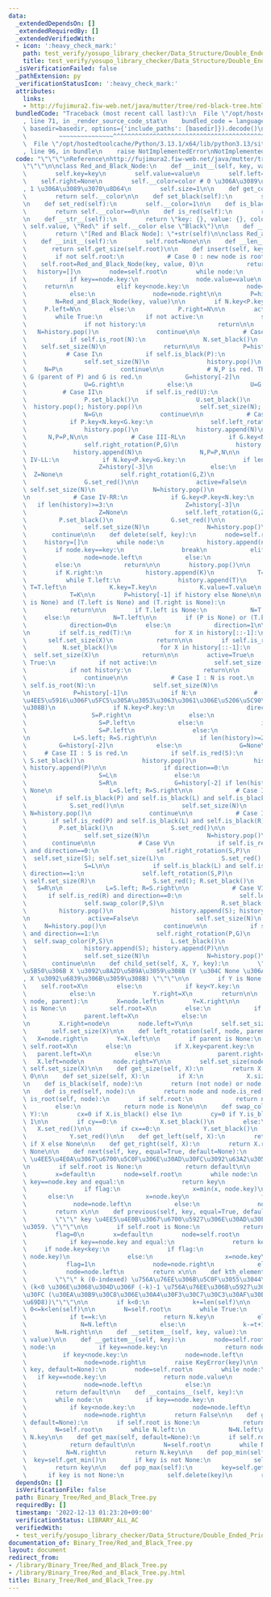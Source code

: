 ```yaml
---
data:
  _extendedDependsOn: []
  _extendedRequiredBy: []
  _extendedVerifiedWith:
  - icon: ':heavy_check_mark:'
    path: test_verify/yosupo_library_checker/Data_Structure/Double_Ended_Priority_Queue-Red_and_Black_Tree.test.py
    title: test_verify/yosupo_library_checker/Data_Structure/Double_Ended_Priority_Queue-Red_and_Black_Tree.test.py
  _isVerificationFailed: false
  _pathExtension: py
  _verificationStatusIcon: ':heavy_check_mark:'
  attributes:
    links:
    - http://fujimura2.fiw-web.net/java/mutter/tree/red-black-tree.html
  bundledCode: "Traceback (most recent call last):\n  File \"/opt/hostedtoolcache/Python/3.13.1/x64/lib/python3.13/site-packages/onlinejudge_verify/documentation/build.py\"\
    , line 71, in _render_source_code_stat\n    bundled_code = language.bundle(stat.path,\
    \ basedir=basedir, options={'include_paths': [basedir]}).decode()\n          \
    \         ~~~~~~~~~~~~~~~^^^^^^^^^^^^^^^^^^^^^^^^^^^^^^^^^^^^^^^^^^^^^^^^^^^^^^^^^^^^^^^^^^\n\
    \  File \"/opt/hostedtoolcache/Python/3.13.1/x64/lib/python3.13/site-packages/onlinejudge_verify/languages/python.py\"\
    , line 96, in bundle\n    raise NotImplementedError\nNotImplementedError\n"
  code: "\"\"\"\nReference\nhttp://fujimura2.fiw-web.net/java/mutter/tree/red-black-tree.html\n\
    \"\"\"\n\nclass Red_and_Black_Node:\n    def __init__(self, key, value,color=1):\n\
    \        self.key=key\n        self.value=value\n        self.left=None\n    \
    \    self.right=None\n        self.__color=color # 0 \u306A\u3089\u3070\u9ED2\
    , 1 \u306A\u3089\u3070\u8D64\n        self.size=1\n\n    def get_color(self):\n\
    \        return self.__color\n\n    def set_black(self):\n        self.__color=0\n\
    \n    def set_red(self):\n        self.__color=1\n\n    def is_black(self):\n\
    \        return self.__color==0\n\n    def is_red(self):\n        return self.__color==1\n\
    \n    def __str__(self):\n        return \"key: {}, value: {}, color: {}\".format(self.key,\
    \ self.value, \"Red\" if self.__color else \"Black\")\n\n    def __repr__(self):\n\
    \        return \"[Red and Black Node]: \"+str(self)\n\nclass Red_and_Black_Tree:\n\
    \    def __init__(self):\n        self.root=None\n\n    def __len__(self):\n \
    \       return self.get_size(self.root)\n\n    def insert(self, key, value=None):\n\
    \        if not self.root:\n            # Case 0 : new node is root\n        \
    \    self.root=Red_and_Black_Node(key, value, 0)\n            return\n\n     \
    \   history=[]\n        node=self.root\n        while node:\n            history.append(node)\n\
    \            if key==node.key:\n                node.value=value\n           \
    \     return\n            elif key<node.key:\n                node=node.left\n\
    \            else:\n                node=node.right\n\n        P=history[-1]\n\
    \        N=Red_and_Black_Node(key, value)\n\n        if N.key<P.key:\n       \
    \     P.left=N\n        else:\n            P.right=N\n\n        active=True\n\n\
    \        while True:\n            if not active:\n                self.set_size(N)\n\
    \                if not history:\n                    return\n\n             \
    \   N=history.pop()\n                continue\n\n            # Case 0 : N is root\n\
    \            if self.is_root(N):\n                N.set_black()\n            \
    \    self.set_size(N)\n                return\n\n            P=history[-1]\n \
    \           # Case I\n            if self.is_black(P):\n                active=False\n\
    \                self.set_size(N)\n                history.pop()\n           \
    \     N=P\n                continue\n\n            # N,P is red. Then, exists\
    \ G (parent of P) and G is red.\n            G=history[-2]\n            if P.key<G.key:\n\
    \                U=G.right\n            else:\n                U=G.left\n\n  \
    \          # Case II\n            if self.is_red(U):\n                G.set_red()\n\
    \                P.set_black()\n                U.set_black()\n              \
    \  history.pop(); history.pop()\n                self.set_size(N); self.set_size(P)\n\
    \                N=G\n                continue\n\n            # Case III-LR\n\
    \            if P.key<N.key<G.key:\n                self.left_rotation(P,G)\n\
    \                history.pop()\n                history.append(N)\n          \
    \      N,P=P,N\n\n            # Case III-RL\n            if G.key<N.key<P.key:\n\
    \                self.right_rotation(P,G)\n                history.pop()\n   \
    \             history.append(N)\n                N,P=P,N\n\n            # Case\
    \ IV-LL:\n            if N.key<P.key<G.key:\n                if len(history)>=3:\n\
    \                    Z=history[-3]\n                else:\n                  \
    \  Z=None\n                self.right_rotation(G,Z)\n                P.set_black()\n\
    \                G.set_red()\n\n                active=False\n               \
    \ self.set_size(N)\n                N=history.pop()\n                continue\n\
    \n            # Case IV-RR:\n            if G.key<P.key<N.key:\n             \
    \   if len(history)>=3:\n                    Z=history[-3]\n                else:\n\
    \                    Z=None\n                self.left_rotation(G,Z)\n       \
    \         P.set_black()\n                G.set_red()\n\n                active=False\n\
    \                self.set_size(N)\n                N=history.pop()\n         \
    \       continue\n\n    def delete(self, key):\n        node=self.root\n\n   \
    \     history=[]\n        while node:\n            history.append(node)\n    \
    \        if node.key==key:\n                break\n            elif key<node.key:\n\
    \                node=node.left\n            else:\n                node=node.right\n\
    \        else:\n            return\n\n        history.pop()\n\n        K=node\n\
    \        if K.right:\n            history.append(K)\n            T=K.right\n \
    \           while T.left:\n                history.append(T)\n               \
    \ T=T.left\n            K.key=T.key\n            K.value=T.value\n        else:\n\
    \            T=K\n\n        P=history[-1] if history else None\n\n        if (P\
    \ is None) and (T.left is None) and (T.right is None):\n            self.root=None\n\
    \            return\n\n        if T.left is None:\n            N=T.right\n   \
    \     else:\n            N=T.left\n\n        if (P is None) or (T.key<P.key):\n\
    \            direction=0\n        else:\n            direction=1\n\n        self.child_set(N,P,T.key)\n\
    \n        if self.is_red(T):\n            for X in history[::-1]:\n          \
    \      self.set_size(X)\n            return\n\n        if self.is_red(N):\n  \
    \          N.set_black()\n            for X in history[::-1]:\n              \
    \  self.set_size(X)\n            return\n\n        active=True\n        while\
    \ True:\n            if not active:\n                self.set_size(N)\n\n    \
    \            if not history:\n                    return\n\n                N=history.pop()\n\
    \                continue\n\n            # Case I : N is root.\n            if\
    \ self.is_root(N):\n                self.set_size(N)\n                return\n\
    \n            P=history[-1]\n            if N:\n                # (\u521D\u56DE\
    \u4EE5\u5916\u306F\u5FC5\u305A\u3053\u3063\u3061\u306E\u5206\u5C90\u306B\u306A\
    \u308B)\n                if N.key<P.key:\n                    direction=0\n  \
    \                  S=P.right\n                else:\n                    direction=1\n\
    \                    S=P.left\n            else:\n                if direction==1:\n\
    \                    S=P.left\n                else:\n                    S=P.right\n\
    \n            L=S.left; R=S.right\n\n            if len(history)>=2:\n       \
    \         G=history[-2]\n            else:\n                G=None\n\n       \
    \     # Case II : S is red.\n            if self.is_red(S):\n                P.set_red();\
    \ S.set_black()\n                history.pop()\n                history.append(S);\
    \ history.append(P)\n\n                if direction==0:\n                    self.left_rotation(P,G)\n\
    \                    S=L\n                else:\n                    self.right_rotation(P,G)\n\
    \                    S=R\n                G=history[-2] if len(history)>=2 else\
    \ None\n                L=S.left; R=S.right\n\n            # Case III :\n    \
    \        if self.is_black(P) and self.is_black(L) and self.is_black(R):\n    \
    \            S.set_red()\n\n                self.set_size(N)\n               \
    \ N=history.pop()\n                continue\n\n            # Case IV :\n     \
    \       if self.is_red(P) and self.is_black(L) and self.is_black(R):\n       \
    \         P.set_black()\n                S.set_red()\n\n                active=False\n\
    \                self.set_size(N)\n                N=history.pop()\n         \
    \       continue\n\n            # Case V\n            if self.is_red(L) and self.is_black(R)\
    \ and direction==0:\n                self.right_rotation(S,P)\n              \
    \  self.set_size(S); self.set_size(L)\n                S.set_red(); L.set_black()\n\
    \                S=L\n\n            if self.is_black(L) and self.is_red(R) and\
    \ direction==1:\n                self.left_rotation(S,P)\n                self.set_size(S);\
    \ self.set_size(R)\n                S.set_red(); R.set_black()\n             \
    \   S=R\n\n            L=S.left; R=S.right\n\n            # Case VI :\n      \
    \      if self.is_red(R) and direction==0:\n                self.left_rotation(P,G)\n\
    \                self.swap_color(P,S)\n                R.set_black()\n       \
    \         history.pop()\n                history.append(S); history.append(P)\n\
    \n                active=False\n                self.set_size(N)\n           \
    \     N=history.pop()\n                continue\n\n            if self.is_red(L)\
    \ and direction==1:\n                self.right_rotation(P,G)\n              \
    \  self.swap_color(P,S)\n                L.set_black()\n                history.pop()\n\
    \                history.append(S); history.append(P)\n\n                active=False\n\
    \                self.set_size(N)\n                N=history.pop()\n         \
    \       continue\n\n    def child_set(self, X, Y, key):\n        \"\"\" Y \u306E\
    \u5B50\u306B X \u3092\u8A2D\u5B9A\u3059\u308B (Y \u304C None \u306A\u3089\u3070\
    , X \u3092\u6839\u306B\u3059\u308B) \"\"\"\n\n        if Y is None:\n        \
    \    self.root=X\n        else:\n            if key<Y.key:\n                Y.left=X\n\
    \            else:\n                Y.right=X\n        return\n\n    def right_rotation(self,\
    \ node, parent):\n        X=node.left\n        Y=X.right\n\n        if parent\
    \ is None:\n            self.root=X\n        else:\n            if X.key<parent.key:\n\
    \                parent.left=X\n            else:\n                parent.right=X\n\
    \n        X.right=node\n        node.left=Y\n\n        self.set_size(node)\n \
    \       self.set_size(X)\n\n    def left_rotation(self, node, parent):\n     \
    \   X=node.right\n        Y=X.left\n\n        if parent is None:\n           \
    \ self.root=X\n        else:\n            if X.key<parent.key:\n             \
    \   parent.left=X\n            else:\n                parent.right=X\n\n     \
    \   X.left=node\n        node.right=Y\n\n        self.set_size(node)\n       \
    \ self.set_size(X)\n\n    def get_size(self, X):\n        return X.size if X else\
    \ 0\n\n    def set_size(self, X):\n        if X:\n            X.size=1+self.get_size(X.left)+self.get_size(X.right)\n\
    \n    def is_black(self, node):\n        return (not node) or node.is_black()\n\
    \n    def is_red(self, node):\n        return node and node.is_red()\n\n    def\
    \ is_root(self, node):\n        if self.root:\n            return node and node.key==self.root.key\n\
    \        else:\n            return node is None\n\n    def swap_color(self, X,\
    \ Y):\n        cx=0 if X.is_black() else 1\n        cy=0 if Y.is_black() else\
    \ 1\n\n        if cy==0:\n            X.set_black()\n        else:\n         \
    \   X.set_red()\n\n        if cx==0:\n            Y.set_black()\n        else:\n\
    \            Y.set_red()\n\n    def get_left(self, X):\n        return X.left\
    \ if X else None\n\n    def get_right(self, X):\n        return X.right if X else\
    \ None\n\n    def next(self, key, equal=True, default=None):\n        \"\"\" key\
    \ \u4EE5\u4E0A\u3067\u6700\u5C0F\u306E\u30AD\u30FC\u3092\u63A2\u3059. \"\"\"\n\
    \n        if self.root is None:\n            return default\n\n        flag=0\n\
    \        x=default\n        node=self.root\n        while node:\n            if\
    \ key==node.key and equal:\n                return key\n            if key<node.key:\n\
    \                if flag:\n                    x=min(x, node.key)\n          \
    \      else:\n                    x=node.key\n                    flag=1\n   \
    \             node=node.left\n            else:\n                node=node.right\n\
    \        return x\n\n    def previous(self, key, equal=True, default=None):\n\
    \        \"\"\" key \u4EE5\u4E0B\u3067\u6700\u5927\u306E\u30AD\u30FC\u3092\u63A2\
    \u3059. \"\"\"\n\n        if self.root is None:\n            return default\n\n\
    \        flag=0\n        x=default\n        node=self.root\n        while node:\n\
    \            if key==node.key and equal:\n                return key\n       \
    \     if node.key<key:\n                if flag:\n                    x=max(x,\
    \ node.key)\n                else:\n                    x=node.key\n         \
    \           flag=1\n                node=node.right\n            else:\n     \
    \           node=node.left\n        return x\n\n    def kth_element(self, k):\n\
    \        \"\"\" k (0-indexed) \u756A\u76EE\u306B\u5C0F\u3055\u3044\u30AD\u30FC\
    \ (k<0 \u306E\u3068\u304D\u306F (-k)-1 \u756A\u76EE\u306B\u5927\u304D\u3044\u30AD\
    \u30FC (\u30EA\u30B9\u30C8\u306E\u30A4\u30F3\u30C7\u30C3\u30AF\u30B9\u3068\u540C\
    \u69D8))\"\"\"\n\n        if k<0:\n            k+=len(self)\n\n        assert\
    \ 0<=k<len(self)\n\n        N=self.root\n        while True:\n            t=self.get_size(N.left)\n\
    \            if t==k:\n                return N.key\n            elif k<t:\n \
    \               N=N.left\n            else:\n                k-=t+1\n        \
    \        N=N.right\n\n    def __setitem__(self, key, value):\n        self.insert(key,\
    \ value)\n\n    def __getitem__(self, key):\n        node=self.root\n        while\
    \ node:\n            if key==node.key:\n                return node.value\n  \
    \          if key<node.key:\n                node=node.left\n            else:\n\
    \                node=node.right\n        raise KeyError(key)\n\n    def get(self,\
    \ key, default=None):\n        node=self.root\n        while node:\n         \
    \   if key==node.key:\n                return node.value\n            if key<node.key:\n\
    \                node=node.left\n            else:\n                node=node.right\n\
    \        return default\n\n    def __contains__(self, key):\n        node=self.root\n\
    \        while node:\n            if key==node.key:\n                return True\n\
    \            if key<node.key:\n                node=node.left\n            else:\n\
    \                node=node.right\n        return False\n\n    def get_min(self,\
    \ default=None):\n        if self.root is None:\n            return default\n\n\
    \        N=self.root\n        while N.left:\n            N=N.left\n        return\
    \ N.key\n\n    def get_max(self, default=None):\n        if self.root is None:\n\
    \            return default\n\n        N=self.root\n        while N.right:\n \
    \           N=N.right\n        return N.key\n\n    def pop_min(self):\n      \
    \  key=self.get_min()\n        if key is not None:\n            self.delete(key)\n\
    \        return key\n\n    def pop_max(self):\n        key=self.get_max()\n  \
    \      if key is not None:\n            self.delete(key)\n        return key\n"
  dependsOn: []
  isVerificationFile: false
  path: Binary_Tree/Red_and_Black_Tree.py
  requiredBy: []
  timestamp: '2022-12-13 01:23:20+09:00'
  verificationStatus: LIBRARY_ALL_AC
  verifiedWith:
  - test_verify/yosupo_library_checker/Data_Structure/Double_Ended_Priority_Queue-Red_and_Black_Tree.test.py
documentation_of: Binary_Tree/Red_and_Black_Tree.py
layout: document
redirect_from:
- /library/Binary_Tree/Red_and_Black_Tree.py
- /library/Binary_Tree/Red_and_Black_Tree.py.html
title: Binary_Tree/Red_and_Black_Tree.py
---
```

